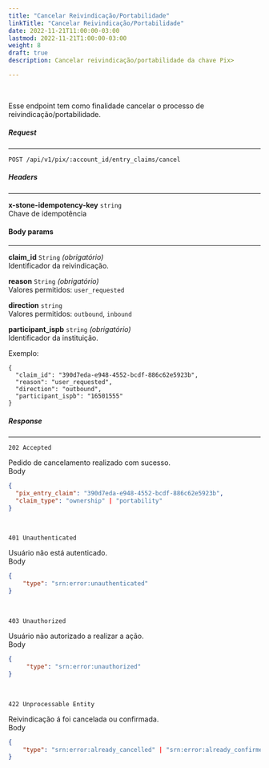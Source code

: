 ```yaml
---
title: "Cancelar Reivindicação/Portabilidade"
linkTitle: "Cancelar Reivindicação/Portabilidade"
date: 2022-11-21T11:00:00-03:00
lastmod: 2022-11-21T1:00:00-03:00
weight: 8
draft: true
description: Cancelar reivindicação/portabilidade da chave Pix>

---
```

<br>

Esse endpoint tem como finalidade cancelar o processo de reivindicação/portabilidade.

##### **Request**
---

```
POST /api/v1/pix/:account_id/entry_claims/cancel
```

##### **Headers**
---

**x-stone-idempotency-key** `string`
<br>Chave de idempotência
<br>

#### **Body params**
---

**claim_id** `String` _(obrigatório)_
<br>Identificador da reivindicação.
<br>

**reason** `String` _(obrigatório)_
<br>Valores permitidos: `user_requested`
<br>

**direction** `string`
<br>Valores permitidos: `outbound`, `inbound` 
<br>

**participant_ispb** `string` _(obrigatório)_
<br>Identificador da instituição.
<br>

Exemplo:  

```
{
  "claim_id": "390d7eda-e948-4552-bcdf-886c62e5923b",
  "reason": "user_requested",
  "direction": "outbound",
  "participant_ispb": "16501555"
}
```

##### **Response**
---

```
202 Accepted
```

Pedido de cancelamento realizado com sucesso.
<br>
Body
```json
{  
  "pix_entry_claim": "390d7eda-e948-4552-bcdf-886c62e5923b",
  "claim_type": "ownership" | "portability"
}
```
<br> 

```
401 Unauthenticated
```

Usuário não está autenticado.
<br>
Body
```json
{  
    "type": "srn:error:unauthenticated"
}
```
<br> 

```
403 Unauthorized
```

Usuário não autorizado a realizar a ação.
<br>
Body
```json
{  
     "type": "srn:error:unauthorized"
}
```
<br> 

```
422 Unprocessable Entity
```

Reivindicação á foi cancelada ou confirmada.
<br>
Body
```json
{  
    "type": "srn:error:already_cancelled" | "srn:error:already_confirmed"
}
```
<br> 